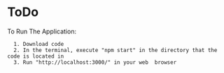 # ToDo

To Run The Application:
    
      1. Download code
      2. In the terminal, execute "npm start" in the directory that the code is located in
      3. Run "http://localhost:3000/" in your web  browser
      
